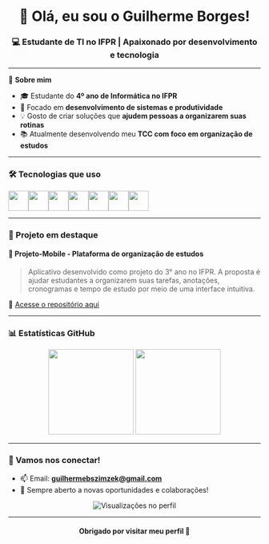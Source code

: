 <!-- README.md para perfil do GitHub -->

<h1 align="center">👋 Olá, eu sou o Guilherme Borges!</h1>
<h3 align="center">💻 Estudante de TI no IFPR | Apaixonado por desenvolvimento e tecnologia</h3>

---

🌟 **Sobre mim**

- 🎓 Estudante do **4º ano de Informática no IFPR**
- 🚀 Focado em **desenvolvimento de sistemas e produtividade**
- 💡 Gosto de criar soluções que **ajudem pessoas a organizarem suas rotinas**
- 📚 Atualmente desenvolvendo meu **TCC com foco em organização de estudos**

---

### 🛠️ Tecnologias que uso

<div style="display: flex; flex-wrap: wrap;">
  <img src="https://cdn.jsdelivr.net/gh/devicons/devicon/icons/python/python-original.svg" width="40px" />
  <img src="https://cdn.jsdelivr.net/gh/devicons/devicon/icons/javascript/javascript-original.svg" width="40px" />
  <img src="https://cdn.jsdelivr.net/gh/devicons/devicon/icons/html5/html5-original.svg" width="40px" />
  <img src="https://cdn.jsdelivr.net/gh/devicons/devicon/icons/css3/css3-original.svg" width="40px" />
  <img src="https://cdn.jsdelivr.net/gh/devicons/devicon/icons/react/react-original.svg" width="40px" />
  <img src="https://cdn.jsdelivr.net/gh/devicons/devicon/icons/nodejs/nodejs-original.svg" width="40px" />
  <img src="https://cdn.jsdelivr.net/gh/devicons/devicon/icons/mysql/mysql-original.svg" width="40px" />
</div>

---

### 🚧 Projeto em destaque

#### 📱 Projeto-Mobile - Plataforma de organização de estudos

> Aplicativo desenvolvido como projeto do 3° ano no IFPR. A proposta é ajudar estudantes a organizarem suas tarefas, anotações, cronogramas e tempo de estudo por meio de uma interface intuitiva.

🔗 [Acesse o repositório aqui](https://github.com/GuilhermeBorgesS/Projeto-Mobile)

---

### 📊 Estatísticas GitHub

<div align="center">
  <img height="170px" src="https://github-readme-stats.vercel.app/api?username=GuilhermeBorgesS&show_icons=true&theme=tokyonight&count_private=true" />
  <img height="170px" src="https://github-readme-stats.vercel.app/api/top-langs/?username=GuilhermeBorgesS&layout=compact&theme=tokyonight" />
</div>

---

### 🤝 Vamos nos conectar!

- 📫 Email: **guilhermebszimzek@gmail.com**
- 💼 Sempre aberto a novas oportunidades e colaborações!

<p align="center">
  <img src="https://komarev.com/ghpvc/?username=GuilhermeBorgesS&label=Visualizações&color=blue" alt="Visualizações no perfil" />
</p>

---

<h4 align="center">Obrigado por visitar meu perfil 🚀</h4>
